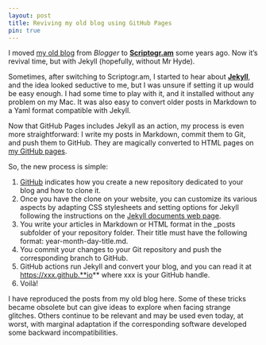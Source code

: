 ```yaml
---
layout: post
title: Reviving my old blog using GitHub Pages
pin: true
---
```

I moved [my old blog](https://yildizoglu.blogspot.fr) from _Blogger_ to **[Scriptogr.am](http://scriptogr.am/)** some years ago. Now it’s revival time, but with Jekyll (hopefully, without Mr Hyde).

Sometimes, after switching to Scriptogr.am, I started to hear about **[Jekyll](https://jekyllrb.com/)**, and the idea looked seductive to me, but I was unsure if setting it up would be easy enough. I had some time to play with it, and it installed without any problem on my Mac. It was also easy to convert older posts in Markdown to a Yaml format compatible with Jekyll. 

Now that GitHub Pages includes Jekyll as an action, my process is even more straightforward: I write my posts in Markdown, commit them to Git, and push them to GitHub. They are magically converted to HTML pages on [my GitHub pages](https://myildi.github.io).

So, the new process is simple:
1. [GitHub](https://pages.github.com) indicates how you create a new repository dedicated to your blog and how to clone it.
2. Once you have the clone on your website, you can customize its various aspects by adapting CSS stylesheets and setting options for Jekyll following the instructions on the [Jekyll documents web page](https://jekyllrb.com/docs/).
3. You write your articles in Markdown or HTML format in the _posts subfolder of your repository folder. Their title must have the following format: year-month-day-title.md.
4. You commit your changes to your Git repository and push the corresponding branch to GitHub.
5. GitHub actions run Jekyll and convert your blog, and you can read it at https://xxx.github.**io** where xxx is your GitHub handle.
6. Voilà!

I have reproduced the posts from my old blog here. Some of these tricks became obsolete but can give ideas to explore when facing strange glitches. Others continue to be relevant and may be used even today, at worst, with marginal adaptation if the corresponding software developed some backward incompatibilities.